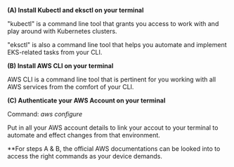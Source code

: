 **(A) Install Kubectl and eksctl on your terminal**

"kubectl" is a command line tool that grants you access to work with and play around with Kubernetes clusters.

"eksctl" is also a command line tool that helps you automate and implement EKS-related tasks from your CLI.

**(B) Install AWS CLI on your terminal**

AWS CLI is a command line tool that is pertinent for you working with all AWS services from the comfort of your CLI.

**(C) Authenticate your AWS Account on your terminal**

Command: _aws configure_

Put in all your AWS account details to link your accout to your terminal to automate and effect changes from that environment.

**For steps A & B, the official AWS documentations can be looked into to access the right commands as your device demands.
